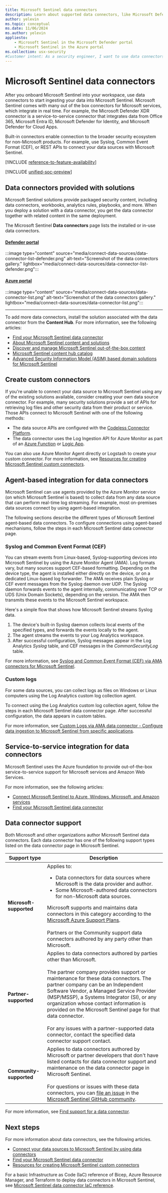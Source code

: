 ```yaml
---
title: Microsoft Sentinel data connectors
description: Learn about supported data connectors, like Microsoft Defender XDR (formerly Microsoft 365 Defender), Microsoft 365 and Office 365, Microsoft Entra ID, ATP, and Defender for Cloud Apps to Microsoft Sentinel.
author: yelevin
ms.topic: conceptual
ms.date: 11/06/2024
ms.author: yelevin
appliesto:
    - Microsoft Sentinel in the Microsoft Defender portal
    - Microsoft Sentinel in the Azure portal
ms.collection: usx-security
#Customer intent: As a security engineer, I want to use data connectors to integrate various data sources into Microsoft Sentinel so that I can enhance threat detection and response capabilities.
---
```


# Microsoft Sentinel data connectors

After you onboard Microsoft Sentinel into your workspace, use data connectors to start ingesting your data into Microsoft Sentinel. Microsoft Sentinel comes with many out of the box connectors for Microsoft services, which integrate in real time. For example, the Microsoft Defender XDR connector is a service-to-service connector that integrates data from Office 365, Microsoft Entra ID, Microsoft Defender for Identity, and Microsoft Defender for Cloud Apps.

Built-in connectors enable connection to the broader security ecosystem for non-Microsoft products. For example, use Syslog, Common Event Format (CEF), or REST APIs to connect your data sources with Microsoft Sentinel.

[!INCLUDE [reference-to-feature-availability](includes/reference-to-feature-availability.md)]

[!INCLUDE [unified-soc-preview](includes/unified-soc-preview.md)]

<a name="agent-options"></a>
<a name="data-connection-methods"></a>
<a name="map-data-types-with-microsoft-sentinel-connection-options"></a>

## Data connectors provided with solutions

Microsoft Sentinel solutions provide packaged security content, including data connectors, workbooks, analytics rules, playbooks, and more. When you deploy a solution with a data connector, you get the data connector together with related content in the same deployment.

The Microsoft Sentinel **Data connectors** page lists the installed or in-use data connectors.

#### [Defender portal](#tab/defender-portal)

:::image type="content" source="media/connect-data-sources/data-connector-list-defender.png" alt-text="Screenshot of the data connectors gallery." lightbox="media/connect-data-sources/data-connector-list-defender.png":::

#### [Azure portal](#tab/azure-portal)

:::image type="content" source="media/connect-data-sources/data-connector-list.png" alt-text="Screenshot of the data connectors gallery." lightbox="media/connect-data-sources/data-connector-list.png":::

---

To add more data connectors, install the solution associated with the data connector from the **Content Hub**. For more information, see the following articles:

- [Find your Microsoft Sentinel data connector](data-connectors-reference.md)
- [About Microsoft Sentinel content and solutions](sentinel-solutions.md)
- [Discover and manage Microsoft Sentinel out-of-the-box content](sentinel-solutions-deploy.md)
- [Microsoft Sentinel content hub catalog](sentinel-solutions-catalog.md)
- [Advanced Security Information Model (ASIM) based domain solutions for Microsoft Sentinel](domain-based-essential-solutions.md)

## Create custom connectors

If you're unable to connect your data source to Microsoft Sentinel using any of the existing solutions available, consider creating your own data source connector. For example, many security solutions provide a set of APIs for retrieving log files and other security data from their product or service. Those APIs connect to Microsoft Sentinel with one of the following methods:

- The data source APIs are configured with the [Codeless Connector Platform](create-codeless-connector.md).
- The data connector uses the Log Ingestion API for Azure Monitor as part of an [Azure Function](connect-azure-functions-template.md) or [Logic App](create-custom-connector.md#connect-with-logic-apps).

You can also use Azure Monitor Agent directly or Logstash to create your custom connector. For more information, see [Resources for creating Microsoft Sentinel custom connectors](create-custom-connector.md).

## Agent-based integration for data connectors

Microsoft Sentinel can use agents provided by the Azure Monitor service (on which Microsoft Sentinel is based) to collect data from any data source that can perform real-time log streaming. For example, most on-premises data sources connect by using agent-based integration.

The following sections describe the different types of Microsoft Sentinel agent-based data connectors. To configure connections using agent-based mechanisms, follow the steps in each Microsoft Sentinel data connector page.

<a name="syslog"></a><a name="common-event-format-cef"></a>

### Syslog and Common Event Format (CEF)

You can stream events from Linux-based, Syslog-supporting devices into Microsoft Sentinel by using the Azure Monitor Agent (AMA). Log formats vary, but many sources support CEF-based formatting. Depending on the device type, the agent is installed either directly on the device, or on a dedicated Linux-based log forwarder. The AMA receives plain Syslog or CEF event messages from the Syslog daemon over UDP. The Syslog daemon forwards events to the agent internally, communicating over TCP or UDS (Unix Domain Sockets), depending on the version. The AMA then transmits these events to the Microsoft Sentinel workspace.

Here's a simple flow that shows how Microsoft Sentinel streams Syslog data.

1. The device's built-in Syslog daemon collects local events of the specified types, and forwards the events locally to the agent. 
1. The agent streams the events to your Log Analytics workspace. 
1. After successful configuration, Syslog messages appear in the Log Analytics *Syslog* table, and CEF messages in the *CommonSecurityLog* table.

For more information, see [Syslog and Common Event Format (CEF) via AMA connectors for Microsoft Sentinel](cef-syslog-ama-overview.md).

### Custom logs

For some data sources, you can collect logs as files on Windows or Linux computers using the Log Analytics custom log collection agent.

To connect using the Log Analytics custom log collection agent, follow the steps in each Microsoft Sentinel data connector page. After successful configuration, the data appears in custom tables.

For more information, see [Custom Logs via AMA data connector - Configure data ingestion to Microsoft Sentinel from specific applications](unified-connector-custom-device.md).

## Service-to-service integration for data connectors

Microsoft Sentinel uses the Azure foundation to provide out-of-the-box service-to-service support for Microsoft services and Amazon Web Services.

For more information, see the following articles:
- [Connect Microsoft Sentinel to Azure, Windows, Microsoft, and Amazon services](connect-azure-windows-microsoft-services.md)
- [Find your Microsoft Sentinel data connector](data-connectors-reference.md)

## Data connector support

Both Microsoft and other organizations author Microsoft Sentinel data connectors. Each data connector has one of the following support types listed on the data connector page in Microsoft Sentinel.

| Support type | Description |
| ------------ | ----------- |
| **Microsoft-supported** | Applies to:<ul><li>Data connectors for data sources where Microsoft is the data provider and author.</li><li>Some Microsoft-authored data connectors for non-Microsoft data sources.</li></ul>Microsoft supports and maintains data connectors in this category according to the [Microsoft Azure Support Plans](https://azure.microsoft.com/support/options/#overview).<br><br>Partners or the Community support data connectors authored by any party other than Microsoft. |
| **Partner-supported** | Applies to data connectors authored by parties other than Microsoft.<br><br>The partner company provides support or maintenance for these data connectors. The partner company can be an Independent Software Vendor, a Managed Service Provider (MSP/MSSP), a Systems Integrator (SI), or any organization whose contact information is provided on the Microsoft Sentinel page for that data connector.<br><br>For any issues with a partner-supported data connector, contact the specified data connector support contact. |
| **Community-supported** | Applies to data connectors authored by Microsoft or partner developers that don't have listed contacts for data connector support and maintenance on the data connector page in Microsoft Sentinel.<br><br>For questions or issues with these data connectors, you can [file an issue](https://github.com/Azure/Azure-Sentinel/issues/new/choose) in the [Microsoft Sentinel GitHub community](https://aka.ms/threathunters). |

For more information, see [Find support for a data connector](configure-data-connector.md#find-support-for-a-data-connector).

## Next steps

For more information about data connectors, see the following articles.

- [Connect your data sources to Microsoft Sentinel by using data connectors](configure-data-connector.md)
- [Find your Microsoft Sentinel data connector](data-connectors-reference.md)
- [Resources for creating Microsoft Sentinel custom connectors](create-custom-connector.md)

For a basic Infrastructure as Code (IaC) reference of Bicep, Azure Resource Manager, and Terraform to deploy data connectors in Microsoft Sentinel, see [Microsoft Sentinel data connector IaC reference](/azure/templates/microsoft.securityinsights/dataconnectors).
